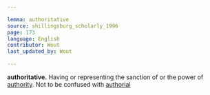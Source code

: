 ```yaml
---

lemma: authoritative
source: shillingsburg_scholarly_1996
page: 173
language: English
contributor: Wout
last_updated_by: Wout

---
```


**authoritative.** Having or representing the sanction of or the power of [authority](authority.html). Not to be confused with [authorial](authorial.html)

